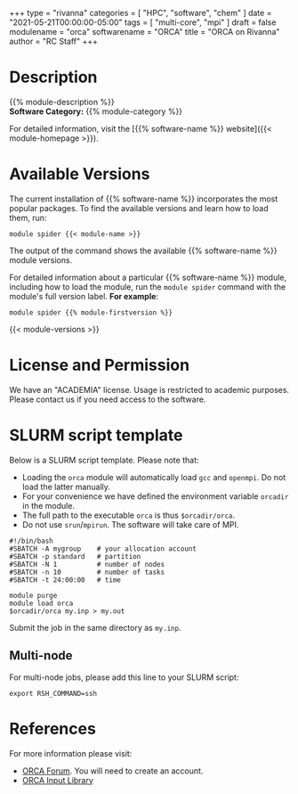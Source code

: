 +++
type = "rivanna"
categories = [
  "HPC",
  "software",
  "chem"
]
date = "2021-05-21T00:00:00-05:00"
tags = [
  "multi-core",
  "mpi"
]
draft = false
modulename = "orca"
softwarename = "ORCA"
title = "ORCA on Rivanna"
author = "RC Staff"
+++

# Description
{{% module-description %}}
<br>
**Software Category:** {{% module-category %}}

For detailed information, visit the [{{% software-name %}} website]({{< module-homepage >}}).

# Available Versions
The current installation of {{% software-name %}} incorporates the most popular packages. To find the available versions and learn how to load them, run:

```
module spider {{< module-name >}}
```

The output of the command shows the available {{% software-name %}} module versions.

For detailed information about a particular {{% software-name %}} module, including how to load the module, run the `module spider` command with the module's full version label. __For example__:
```
module spider {{% module-firstversion %}}
```

{{< module-versions >}}

# License and Permission
We have an "ACADEMIA" license. Usage is restricted to academic purposes. Please contact us if you need access to the software.

# SLURM script template

Below is a SLURM script template. Please note that:

- Loading the `orca` module will automatically load `gcc` and `openmpi`. Do not load the latter manually.
- For your convenience we have defined the environment variable `orcadir` in the module.
- The full path to the executable `orca` is thus `$orcadir/orca`.
- Do not use `srun`/`mpirun`. The software will take care of MPI.

```
#!/bin/bash
#SBATCH -A mygroup    # your allocation account
#SBATCH -p standard   # partition
#SBATCH -N 1          # number of nodes
#SBATCH -n 10         # number of tasks
#SBATCH -t 24:00:00   # time

module purge
module load orca
$orcadir/orca my.inp > my.out
```

Submit the job in the same directory as `my.inp`.

## Multi-node

For multi-node jobs, please add this line to your SLURM script:

```
export RSH_COMMAND=ssh
```

# References

For more information please visit:

- [ORCA Forum](https://orcaforum.kofo.mpg.de/app.php/portal). You will need to create an account.
- [ORCA Input Library](https://sites.google.com/site/orcainputlibrary/home)
